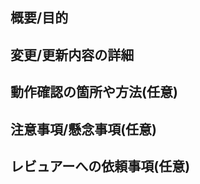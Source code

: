 <!-- I want to review in Japanese. -->
## 概要/目的

## 変更/更新内容の詳細

## 動作確認の箇所や方法(任意)

## 注意事項/懸念事項(任意)

## レビュアーへの依頼事項(任意)

<!-- I want to review in Japanese. -->